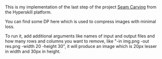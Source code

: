 This is my implementation of the last step of the project [Seam Carving](https://hyperskill.org/projects/100?track=3) from the Hyperskill platform.

You can find some DP here which is used to compress images with minimal loss.

To run it, add additional arguments like names of input and output files and how many rows and columns you want to remove,
like "-in img.png -out res.png -width 20 -height 30",
it will produce an image which is 20px lesser in width and 30px in height.
